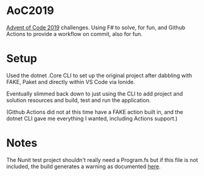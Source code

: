 # AoC2019
[Advent of Code 2019](https://adventofcode.com/2019) challenges. Using F# to solve, for fun, and Github Actions to provide a workflow on commit, also for fun.

# Setup
Used the dotnet .Core CLI to set up the original project after dabbling with FAKE, Paket and directly within VS Code via Ionide.

Eventually slimmed back down to just using the CLI to add project and solution resources and build, test and run the application.

(Github Actions did not at this time have a FAKE action built in, and the dotnet CLI gave me everything I wanted, including Actions support.)

# Notes
The Nunit test project shouldn't really need a Program.fs but if this file is not included, the build generates a warning as documented [here](https://github.com/dotnet/fsharp/issues/2669).
